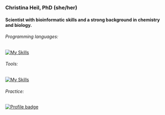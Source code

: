 ### Christina Heil, PhD (she/her)

#### Scientist with bioinformatic skills and a strong background in chemistry and biology.

###### Programming languages:

[![My Skills](https://skillicons.dev/icons?i=py,r,bash,cpp)](https://skillicons.dev)

###### Tools:

[![My Skills](https://skillicons.dev/icons?i=git,github,vscode,vim,docker)](https://skillicons.dev)

###### Practice:

[![Profile badge](https://www.codewars.com/users/hitowie/badges/large)](https://www.codewars.com/users/hitowie/)
